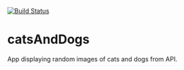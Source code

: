 [![Build Status](https://travis-ci.org/Szczepan87/catsAndDogs.svg?branch=master)](https://travis-ci.org/Szczepan87/catsAndDogs)
# catsAndDogs
App displaying random images of cats and dogs from API.
